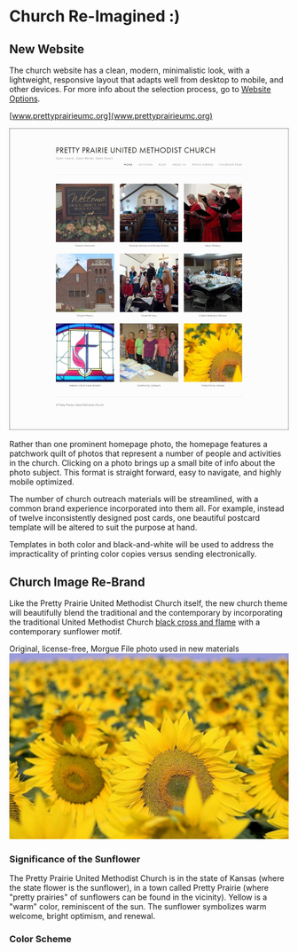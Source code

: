 # Church Re-Imagined :)

## New Website

The church website has a clean, modern, minimalistic look, with a lightweight, responsive layout that adapts well from desktop to mobile, and other devices. 
For more info about the selection process, go to [Website Options](website_options.md). 

[www.prettyprairieumc.org](www.prettyprairieumc.org)

[![](church-re-imagined/new-website-home-page.jpg)](http://prettyprairieumc.org)

Rather than one prominent homepage photo, the homepage features a patchwork quilt of photos that represent a number of people and activities in the church. Clicking on a photo brings up a small bite of info about the photo subject. This format is straight forward, easy to navigate, and highly mobile optimized. 

The number of church outreach materials will be streamlined, with a common brand experience incorporated into them all. For example, instead of twelve inconsistently designed post cards, one beautiful postcard template will be altered to suit the purpose at hand. 

Templates in both color and black-and-white will be used to address the impracticality of printing color copies versus sending electronically.

## Church Image Re-Brand

Like the Pretty Prairie United Methodist Church itself, the new church theme will beautifully blend the traditional and the contemporary by incorporating the traditional United Methodist Church [black cross and flame](http://cdnfiles.umc.org/Website_Properties/Resources/graphics-library/cross-and-flame-bw-1058x1818.png) with a contemporary sunflower motif. 

Original, license-free, Morgue File photo used in new materials
![](church-re-imagined/sunflowers-morgue-file-original.jpg)

### Significance of the Sunflower

The Pretty Prairie United Methodist Church is in the state of Kansas (where the state flower is the sunflower), in a town called Pretty Prairie (where "pretty prairies" of sunflowers can be found in the vicinity). Yellow is a "warm" color, reminiscent of the sun. The sunflower symbolizes warm welcome, bright optimism, and renewal. 

### Color Scheme